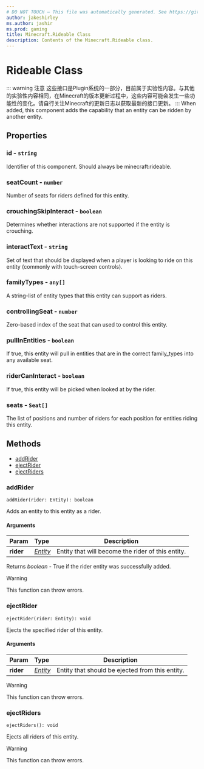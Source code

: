 ```yaml
---
# DO NOT TOUCH — This file was automatically generated. See https://github.com/Mojang/MinecraftScriptingApiDocsGenerator to modify descriptions, examples, etc.
author: jakeshirley
ms.author: jashir
ms.prod: gaming
title: Minecraft.Rideable Class
description: Contents of the Minecraft.Rideable class.
---
```

# Rideable Class
::: warning 注意
这些接口是Plugin系统的一部分，目前属于实验性内容。与其他的实验性内容相同，在Minecraft的版本更新过程中，这些内容可能会发生一些功能性的变化。请自行关注Minecraft的更新日志以获取最新的接口更新。
:::
When added, this component adds the capability that an entity can be ridden by another entity.

## Properties
### **id** - `string`
Identifier of this component. Should always be minecraft:rideable.


### **seatCount** - `number`
Number of seats for riders defined for this entity.


### **crouchingSkipInteract** - `boolean`
Determines whether interactions are not supported if the entity is crouching.


### **interactText** - `string`
Set of text that should be displayed when a player is looking to ride on this entity (commonly with touch-screen controls).


### **familyTypes** - `any[]`
A string-list of entity types that this entity can support as riders.


### **controllingSeat** - `number`
Zero-based index of the seat that can used to control this entity.


### **pullInEntities** - `boolean`
If true, this entity will pull in entities that are in the correct family_types into any available seat.


### **riderCanInteract** - `boolean`
If true, this entity will be picked when looked at by the rider.


### **seats** - `Seat[]`
The list of positions and number of riders for each position for entities riding this entity.



## Methods
- [addRider](#addrider)
- [ejectRider](#ejectrider)
- [ejectRiders](#ejectriders)
  
### **addRider**
`
addRider(rider: Entity): boolean
`

Adds an entity to this entity as a rider.
#### Arguments
| Param | Type | Description |
| :--- | :--- | :---: |
| **rider** | [*Entity*](Entity.md) | Entity that will become the rider of this entity. |

Returns *boolean* - True if the rider entity was successfully added.

> [!WARNING]
> This function can throw errors.

### **ejectRider**
`
ejectRider(rider: Entity): void
`

Ejects the specified rider of this entity.
#### Arguments
| Param | Type | Description |
| :--- | :--- | :---: |
| **rider** | [*Entity*](Entity.md) | Entity that should be ejected from this entity. |


> [!WARNING]
> This function can throw errors.

### **ejectRiders**
`
ejectRiders(): void
`

Ejects all riders of this entity.


> [!WARNING]
> This function can throw errors.


